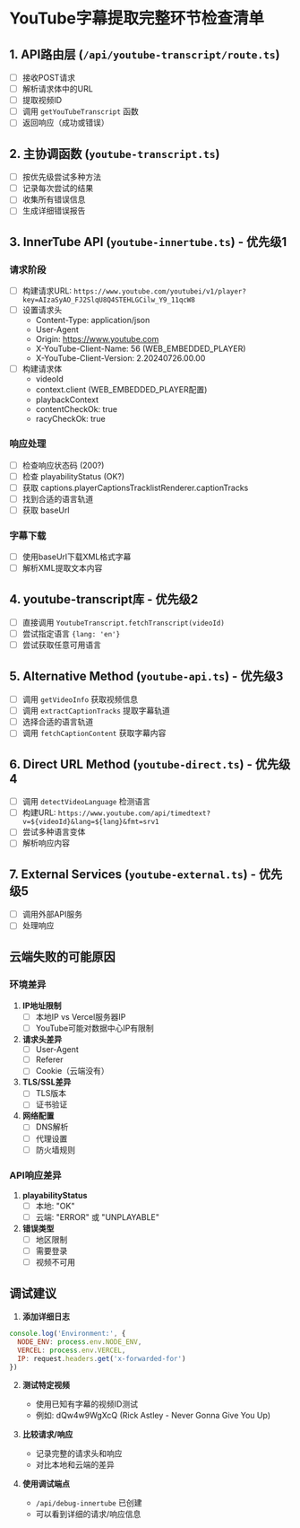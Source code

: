 # YouTube字幕提取完整环节检查清单

## 1. API路由层 (`/api/youtube-transcript/route.ts`)
- [ ] 接收POST请求
- [ ] 解析请求体中的URL
- [ ] 提取视频ID
- [ ] 调用 `getYouTubeTranscript` 函数
- [ ] 返回响应（成功或错误）

## 2. 主协调函数 (`youtube-transcript.ts`)
- [ ] 按优先级尝试多种方法
- [ ] 记录每次尝试的结果
- [ ] 收集所有错误信息
- [ ] 生成详细错误报告

## 3. InnerTube API (`youtube-innertube.ts`) - 优先级1
### 请求阶段
- [ ] 构建请求URL: `https://www.youtube.com/youtubei/v1/player?key=AIzaSyAO_FJ2SlqU8Q4STEHLGCilw_Y9_11qcW8`
- [ ] 设置请求头
  - Content-Type: application/json
  - User-Agent
  - Origin: https://www.youtube.com
  - X-YouTube-Client-Name: 56 (WEB_EMBEDDED_PLAYER)
  - X-YouTube-Client-Version: 2.20240726.00.00
- [ ] 构建请求体
  - videoId
  - context.client (WEB_EMBEDDED_PLAYER配置)
  - playbackContext
  - contentCheckOk: true
  - racyCheckOk: true

### 响应处理
- [ ] 检查响应状态码 (200?)
- [ ] 检查 playabilityStatus (OK?)
- [ ] 获取 captions.playerCaptionsTracklistRenderer.captionTracks
- [ ] 找到合适的语言轨道
- [ ] 获取 baseUrl

### 字幕下载
- [ ] 使用baseUrl下载XML格式字幕
- [ ] 解析XML提取文本内容

## 4. youtube-transcript库 - 优先级2
- [ ] 直接调用 `YoutubeTranscript.fetchTranscript(videoId)`
- [ ] 尝试指定语言 `{lang: 'en'}`
- [ ] 尝试获取任意可用语言

## 5. Alternative Method (`youtube-api.ts`) - 优先级3
- [ ] 调用 `getVideoInfo` 获取视频信息
- [ ] 调用 `extractCaptionTracks` 提取字幕轨道
- [ ] 选择合适的语言轨道
- [ ] 调用 `fetchCaptionContent` 获取字幕内容

## 6. Direct URL Method (`youtube-direct.ts`) - 优先级4
- [ ] 调用 `detectVideoLanguage` 检测语言
- [ ] 构建URL: `https://www.youtube.com/api/timedtext?v=${videoId}&lang=${lang}&fmt=srv1`
- [ ] 尝试多种语言变体
- [ ] 解析响应内容

## 7. External Services (`youtube-external.ts`) - 优先级5
- [ ] 调用外部API服务
- [ ] 处理响应

## 云端失败的可能原因

### 环境差异
1. **IP地址限制**
   - [ ] 本地IP vs Vercel服务器IP
   - [ ] YouTube可能对数据中心IP有限制

2. **请求头差异**
   - [ ] User-Agent
   - [ ] Referer
   - [ ] Cookie（云端没有）

3. **TLS/SSL差异**
   - [ ] TLS版本
   - [ ] 证书验证

4. **网络配置**
   - [ ] DNS解析
   - [ ] 代理设置
   - [ ] 防火墙规则

### API响应差异
1. **playabilityStatus**
   - [ ] 本地: "OK"
   - [ ] 云端: "ERROR" 或 "UNPLAYABLE"

2. **错误类型**
   - [ ] 地区限制
   - [ ] 需要登录
   - [ ] 视频不可用

## 调试建议

1. **添加详细日志**
```javascript
console.log('Environment:', {
  NODE_ENV: process.env.NODE_ENV,
  VERCEL: process.env.VERCEL,
  IP: request.headers.get('x-forwarded-for')
})
```

2. **测试特定视频**
   - 使用已知有字幕的视频ID测试
   - 例如: dQw4w9WgXcQ (Rick Astley - Never Gonna Give You Up)

3. **比较请求/响应**
   - 记录完整的请求头和响应
   - 对比本地和云端的差异

4. **使用调试端点**
   - `/api/debug-innertube` 已创建
   - 可以看到详细的请求/响应信息